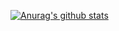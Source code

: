 [![Anurag's github stats](https://github-readme-stats.vercel.app/api?username=770198892)](https://github.com/anuraghazra/github-readme-stats)
